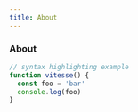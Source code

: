 ```yaml
---
title: About
---
```


<div class="text-center">
  <!-- You can use Vue components inside markdown -->
  <carbon-dicom-overlay class="text-4xl -mb-6 m-auto" />
  <h3>About</h3>
</div>


```js
// syntax highlighting example
function vitesse() {
  const foo = 'bar'
  console.log(foo)
}
```
